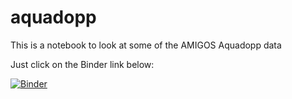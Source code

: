 # aquadopp
This is a notebook to look at some of the AMIGOS Aquadopp data

Just click on the Binder link below:

[![Binder](https://mybinder.org/badge_logo.svg)](https://mybinder.org/v2/gh/martintruffer/aquadopp/HEAD?filepath=read_aquadopp.ipynb)
